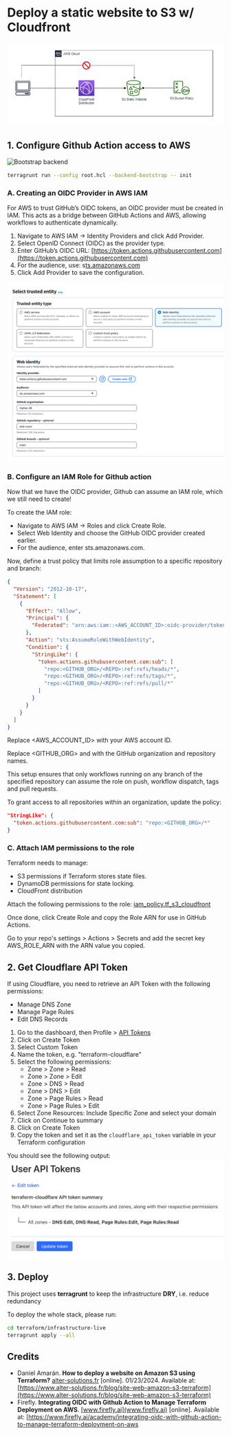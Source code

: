 # Deploy a static website to S3 w/ Cloudfront

![Architecture](../docs/images/architecture.png)

## 1. Configure Github Action access to AWS
![Bootstrap backend](bootstrap_backend)
```sh
terragrunt run --config root.hcl --backend-bootstrap -- init
```

### A. Creating an OIDC Provider in AWS IAM

For AWS to trust GitHub’s OIDC tokens, an OIDC provider must be created in IAM. This acts as a bridge between GitHub Actions and AWS, allowing workflows to authenticate dynamically.

1. Navigate to AWS IAM → Identity Providers and click Add Provider.
2. Select OpenID Connect (OIDC) as the provider type.
3. Enter GitHub’s OIDC URL: [https://token.actions.githubusercontent.com](https://token.actions.githubusercontent.com)
4. For the audience, use: s[ts.amazonaws.com‍](ts.amazonaws.com‍)
5. Click Add Provider to save the configuration.

![Create Web Identity Provider](../docs/images/create_web_identity.png)

### B. Configure an IAM Role for Github action

Now that we have the OIDC provider, Github can assume an IAM role, which we still need to create!

To create the IAM role:

- Navigate to AWS IAM → Roles and click Create Role.
- Select Web Identity and choose the GitHub OIDC provider created earlier.
- For the audience, enter sts.amazonaws.com.

Now, define a trust policy that limits role assumption to a specific repository and branch:

```json
{
  "Version": "2012-10-17",
  "Statement": [
    {
      "Effect": "Allow",
      "Principal": {
        "Federated": "arn:aws:iam::<AWS_ACCOUNT_ID>:oidc-provider/token.actions.githubusercontent.com"
      },
      "Action": "sts:AssumeRoleWithWebIdentity",
      "Condition": {
        "StringLike": {
          "token.actions.githubusercontent.com:sub": [
            "repo:<GITHUB_ORG>/<REPO>:ref:refs/heads/*",
            "repo:<GITHUB_ORG>/<REPO>:ref:refs/tags/*",
            "repo:<GITHUB_ORG>/<REPO>:ref:refs/pull/*"
          ]
        }
      }
    }
  ]
}
```

Replace <AWS_ACCOUNT_ID> with your AWS account ID.

Replace <GITHUB_ORG> and <REPO> with the GitHub organization and repository names.

This setup ensures that only workflows running on any branch of the specified repository can assume the role on push, workflow dispatch, tags and pull requests.

To grant access to all repositories within an organization, update the policy:

```json
"StringLike": {
  "token.actions.githubusercontent.com:sub": "repo:<GITHUB_ORG>/*"
}
```

### C. Attach IAM permissions to the role

Terraform needs to manage:

- S3 permissions if Terraform stores state files.
- DynamoDB permissions for state locking.
- CloudFront distribution

Attach the following permissions to the role: [iam_policy.tf_s3_cloudfront](iam_policy.tf_s3_cloudfront)

Once done, click Create Role and copy the Role ARN for use in GitHub Actions.

Go to your repo's settings > Actions > Secrets and add the secret key AWS_ROLE_ARN with the ARN value you copied.

## 2. Get Cloudflare API Token
If using Cloudflare, you need to retrieve an API Token with the following permissions:
- Manage DNS Zone
- Manage Page Rules
- Edit DNS Records

1. Go to the dashboard, then Profile > [API Tokens](https://dash.cloudflare.com/profile/api-tokens)
2. Click on Create Token
3. Select Custom Token
4. Name the token, e.g. "terraform-cloudflare"
5. Select the following permissions:
   - Zone > Zone > Read
   - Zone > Zone > Edit
   - Zone > DNS > Read
   - Zone > DNS > Edit
   - Zone > Page Rules > Read
   - Zone > Page Rules > Edit
6. Select Zone Resources: Include Specific Zone and select your domain
7. Click on Continue to summary
8. Click on Create Token
9. Copy the token and set it as the `cloudflare_api_token` variable in your Terraform configuration

You should see the following output:
![Create Cloudflare API Token](../docs/images/cloudflare_api_token.png)
## 3. Deploy

This project uses **terragrunt** to keep the infrastructure **DRY**, i.e. reduce redundancy

To deploy the whole stack, please run:

```sh
cd terraform/infrastructure-live
terragrunt apply --all
```

## Credits

- Daniel Amarán. **How to deploy a website on Amazon S3 using Terraform?** [alter-solutions.fr](alter-solutions.fr) [online]. 01/23/2024. Available at: [https://www.alter-solutions.fr/blog/site-web-amazon-s3-terraform](https://www.alter-solutions.fr/blog/site-web-amazon-s3-terraform)
- Firefly. **Integrating OIDC with Github Action to Manage Terraform Deployment on AWS**. [www.firefly.ai](www.firefly.ai) [online]. Available at: [https://www.firefly.ai/academy/integrating-oidc-with-github-action-to-manage-terraform-deployment-on-aws
